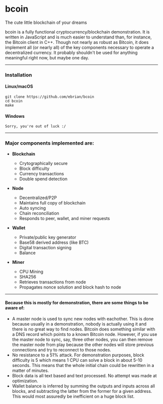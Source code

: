 # bcoin
The cute little blockchain of your dreams

bcoin is a fully functional cryptocurrency/blockchain demonstration. It is written in JavaScript and is much easier to understand than, for instance, the Bitcoin client in C++. Though not nearly as robust as Bitcoin, it does implement all (or nearly all) of the key components necessary to operate a decentralized currency. It probably shouldn't be used for anything meaningful right now, but maybe one day.

---

### Installation

#### Linux/macOS
```
git clone https://github.com/ebrian/bcoin
cd bcoin
make
```

#### Windows
```
Sorry, you're out of luck :/
```

---

### Major components implemented are:
- **Blockchain**
  - Crytographically secure
  - Block difficulty
  - Currency transactions
  - Double spend detection

- **Node**
  - Decentralized/P2P
  - Maintains full copy of blockchain
  - Auto syncing
  - Chain reconciliation
  - Responds to peer, wallet, and miner requests

- **Wallet**
  - Private/public key generator
  - Base58 derived address (like BTC)
  - Digital transaction signing
  - Balance

- **Miner**
  - CPU Mining
  - SHA256
  - Retrieves transactions from node
  - Propagates nonce solution and block hash to node

---

#### Because this is mostly for demonstration, there are some things to be aware of:
- A master node is used to sync new nodes with eachother. This is done because usually in a demonstration, nobody is actually using it and there is no great way to find nodes. Bitcoin does something similar with a DNS record which points to a known Bitcoin node. However, if you use the master node to sync, say, three other nodes, you can then remove the master node from play because the other nodes will store previous connections and try to reconnect to those nodes.
- No resistance to a 51% attack. For demonstration purposes, block difficulty is 5 which means 1 CPU can solve a block in about 5-10 seconds. This means that the whole initial chain could be rewritten in a matter of minutes.
- Block data is all text based and text processed. No attempt was made at optimization.
- Wallet balance is inferred by summing the outputs and inputs across all blocks, and subtracting the latter from the former for a given address. This would most assuredly be inefficient on a huge block list.
